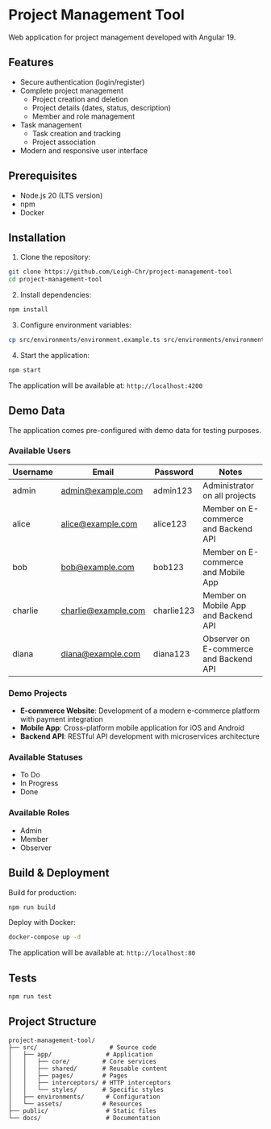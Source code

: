 # Project Management Tool

Web application for project management developed with Angular 19.

## Features

- Secure authentication (login/register)
- Complete project management
  - Project creation and deletion
  - Project details (dates, status, description)
  - Member and role management
- Task management
  - Task creation and tracking
  - Project association
- Modern and responsive user interface

## Prerequisites

- Node.js 20 (LTS version)
- npm
- Docker

## Installation

1. Clone the repository:
```bash
git clone https://github.com/Leigh-Chr/project-management-tool
cd project-management-tool
```

2. Install dependencies:
```bash
npm install
```

3. Configure environment variables:
```bash
cp src/environments/environment.example.ts src/environments/environment.ts
```

4. Start the application:
```bash
npm start
```

The application will be available at: `http://localhost:4200`

## Demo Data

The application comes pre-configured with demo data for testing purposes.

### Available Users

| Username | Email                 | Password   | Notes                     |
|----------|----------------------|------------|---------------------------|
| admin    | admin@example.com    | admin123   | Administrator on all projects |
| alice    | alice@example.com    | alice123   | Member on E-commerce and Backend API |
| bob      | bob@example.com      | bob123     | Member on E-commerce and Mobile App |
| charlie  | charlie@example.com  | charlie123 | Member on Mobile App and Backend API |
| diana    | diana@example.com    | diana123   | Observer on E-commerce and Backend API |

### Demo Projects

- **E-commerce Website**: Development of a modern e-commerce platform with payment integration
- **Mobile App**: Cross-platform mobile application for iOS and Android
- **Backend API**: RESTful API development with microservices architecture

### Available Statuses

- To Do
- In Progress
- Done

### Available Roles

- Admin
- Member
- Observer

## Build & Deployment

Build for production:
```bash
npm run build
```

Deploy with Docker:
```bash
docker-compose up -d
```

The application will be available at: `http://localhost:80`

## Tests

```bash
npm run test
```

## Project Structure

```
project-management-tool/
├── src/                    # Source code
│   ├── app/               # Application
│   │   ├── core/         # Core services
│   │   ├── shared/       # Reusable content
│   │   ├── pages/        # Pages
│   │   ├── interceptors/ # HTTP interceptors
│   │   └── styles/       # Specific styles
│   ├── environments/      # Configuration
│   └── assets/           # Resources
├── public/                # Static files
└── docs/                  # Documentation
```
